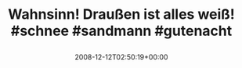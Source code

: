---
retweeted: false
source: <a href="http://twitter.com" rel="nofollow">Twitter Web Client</a>
entities:
  hashtags:
  - text: schnee
    indices:
    - '34'
    - '41'
  - text: sandmann
    indices:
    - '42'
    - '51'
  - text: gutenacht
    indices:
    - '52'
    - '62'
  symbols: []
  user_mentions: []
  urls: []
display_text_range:
- '0'
- '62'
favorite_count: '0'
id_str: '1052619657'
truncated: false
retweet_count: '0'
id: '1052619657'
created_at: Fri Dec 12 02:50:19 +0000 2008
favorited: false
full_text: 'Wahnsinn! Draußen ist alles weiß! #schnee #sandmann #gutenacht'
lang: de
tags:
- schnee
- sandmann
- gutenacht
- pesos/twitter
date: '2008-12-12T02:50:19+00:00'
src: https://twitter.com/bascht/status/1052619657
original_url: https://twitter.com/bascht/status/1052619657
type: twitter_tweet
text: 'Wahnsinn! Draußen ist alles weiß! #schnee #sandmann #gutenacht'
title: 'Wahnsinn! Draußen ist alles weiß! #schnee #sandmann #gutenacht

  '

---